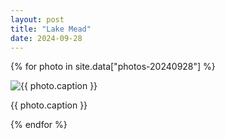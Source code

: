 ```yaml
---
layout: post
title: "Lake Mead"
date: 2024-09-28
---
```


{% for photo in site.data["photos-20240928"] %}
  <div>
    <img src="{{ site.baseurl }}/photos/{{ photo.file }}" alt="{{ photo.caption }}">
    <p>{{ photo.caption }}</p>
  </div>
{% endfor %}